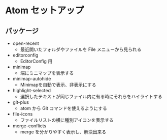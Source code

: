 # Atom セットアップ

## パッケージ
* open-recent
  * 最近開いたフォルダやファイルを File メニューから見られる
* editorconfig
  * EditorConfig 用
* minimap
  * 端にミニマップを表示する
* minimap-autohide
  * Minimapを自動で表示、非表示にする
* highlight-selected
  * 選択したテキストが同じファイル内に有る時にそれらをハイライトする
* git-plus
  * atom から Git コマンドを使えるようにする
* file-icons
  * ファイルリストの横に種別アイコンを表示する
* merge-conflicts
  * merge を分かりやすく表示し、解決出来る
